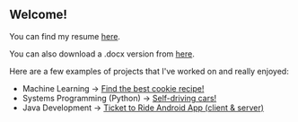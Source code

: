 ## Welcome!

You can find my resume [here](https://github.com/JcLeavitt/JcLeavitt.github.io/blob/master/JenningsLeavittResume-SW.pdf).

You can also download a .docx version from [here](https://github.com/JcLeavitt/JcLeavitt.github.io/blob/master/JenningsLeavittResume-SW.docx).

Here are a few examples of projects that I've worked on and really enjoyed:
- Machine Learning -> [Find the best cookie recipe!](https://github.com/TimWhiting/CreatePerfectRecipe)
- Systems Programming (Python) -> [Self-driving cars!](https://github.com/hgsphere/selfdrive)
- Java Development -> [Ticket to Ride Android App (client & server)](https://github.com/gaskint/CS_340)
